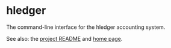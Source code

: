 # hledger

The command-line interface for the hledger accounting system.

See also:
the [project README](https://hledger.org/README.html)
and [home page](https://hledger.org).
